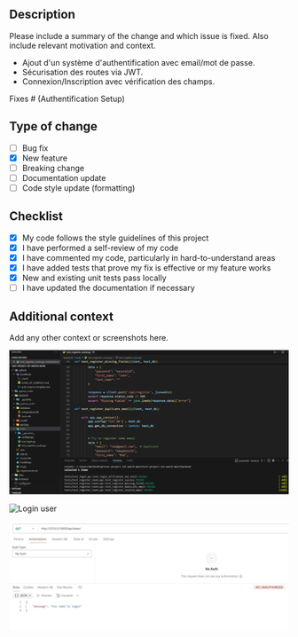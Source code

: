 ## Description

Please include a summary of the change and which issue is fixed. Also include relevant motivation and context.

- Ajout d'un système d'authentification avec email/mot de passe.  
- Sécurisation des routes via JWT.  
- Connexion/Inscription avec vérification des champs. 

Fixes # (Authentification Setup)

## Type of change

- [ ] Bug fix
- [X] New feature
- [ ] Breaking change
- [ ] Documentation update
- [ ] Code style update (formatting)

## Checklist

- [X] My code follows the style guidelines of this project
- [X] I have performed a self-review of my code
- [X] I have commented my code, particularly in hard-to-understand areas
- [X] I have added tests that prove my fix is effective or my feature works
- [X] New and existing unit tests pass locally
- [ ] I have updated the documentation if necessary

## Additional context

Add any other context or screenshots here.

![Tests OK](all_passed_test.png)

![Login user](user_login_with_token.jpg)

![security routes](security_routes.jpg)
